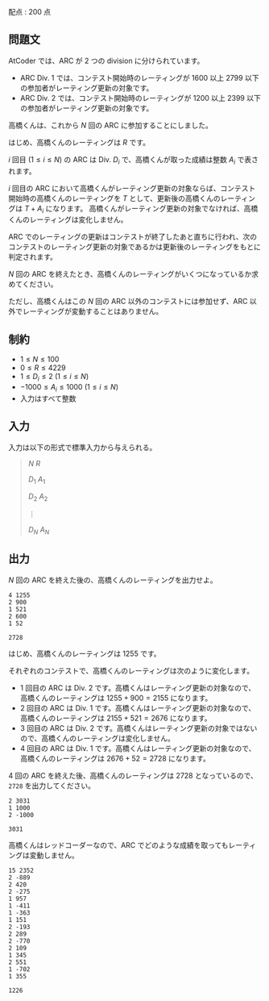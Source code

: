 配点 : $200$ 点

## 問題文

AtCoder では、ARC が $2$ つの division に分けられています。

- ARC Div. $1$ では、コンテスト開始時のレーティングが $1600$ 以上 $2799$ 以下の参加者がレーティング更新の対象です。
- ARC Div. $2$ では、コンテスト開始時のレーティングが $1200$ 以上 $2399$ 以下の参加者がレーティング更新の対象です。

高橋くんは、これから $N$ 回の ARC に参加することにしました。

はじめ、高橋くんのレーティングは $R$ です。

$i$ 回目 $(1\leq i\leq N)$ の ARC は Div. $D _ i$ で、高橋くんが取った成績は整数 $A _ i$ で表されます。

$i$ 回目の ARC において高橋くんがレーティング更新の対象ならば、コンテスト開始時の高橋くんのレーティングを $T$ として、更新後の高橋くんのレーティングは $T+A _ i$ になります。
高橋くんがレーティング更新の対象でなければ、高橋くんのレーティングは変化しません。

ARC でのレーティングの更新はコンテストが終了したあと直ちに行われ、次のコンテストのレーティング更新の対象であるかは更新後のレーティングをもとに判定されます。

$N$ 回の ARC を終えたとき、高橋くんのレーティングがいくつになっているか求めてください。

ただし、高橋くんはこの $N$ 回の ARC 以外のコンテストには参加せず、ARC 以外でレーティングが変動することはありません。

## 制約

- $1\leq N\leq 100$
- $0\leq R\leq 4229$
- $1\leq D _ i\leq 2\ (1\leq i\leq N)$
- $-1000\leq A _ i\leq 1000\ (1\leq i\leq N)$
- 入力はすべて整数

## 入力

入力は以下の形式で標準入力から与えられる。

> $N$ $R$
> 
> $D _ 1$ $A _ 1$
> 
> $D _ 2$ $A _ 2$
> 
> $\vdots$
> 
> $D _ N$ $A _ N$

## 出力

$N$ 回の ARC を終えた後の、高橋くんのレーティングを出力せよ。

```input1
4 1255
2 900
1 521
2 600
1 52
```

```output1
2728
```

はじめ、高橋くんのレーティングは $1255$ です。

それぞれのコンテストで、高橋くんのレーティングは次のように変化します。

- $1$ 回目の ARC は Div. $2$ です。高橋くんはレーティング更新の対象なので、高橋くんのレーティングは $1255+900=2155$ になります。
- $2$ 回目の ARC は Div. $1$ です。高橋くんはレーティング更新の対象なので、高橋くんのレーティングは $2155+521=2676$ になります。
- $3$ 回目の ARC は Div. $2$ です。高橋くんはレーティング更新の対象ではないので、高橋くんのレーティングは変化しません。
- $4$ 回目の ARC は Div. $1$ です。高橋くんはレーティング更新の対象なので、高橋くんのレーティングは $2676+52=2728$ になります。

$4$ 回の ARC を終えた後、高橋くんのレーティングは $2728$ となっているので、`2728` を出力してください。

```input2
2 3031
1 1000
2 -1000
```

```output2
3031
```

高橋くんはレッドコーダーなので、ARC でどのような成績を取ってもレーティングは変動しません。

```input3
15 2352
2 -889
2 420
2 -275
1 957
1 -411
1 -363
1 151
2 -193
2 289
2 -770
2 109
1 345
2 551
1 -702
1 355
```

```output3
1226
```